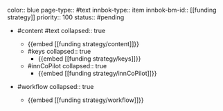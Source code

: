 color:: blue
page-type:: #text
innbok-type:: item
innbok-bm-id:: [[funding strategy]]
priority:: 100
status:: #pending

- #content #text
  collapsed:: true
	- {{embed [[funding strategy/content]]}}
  - #keys
    collapsed:: true
	  - {{embed [[funding strategy/keys]]}}
  - #innCoPilot
    collapsed:: true
	  - {{embed [[funding strategy/innCoPilot]]}}

- #workflow
  collapsed:: true
	- {{embed [[funding strategy/workflow]]}}

